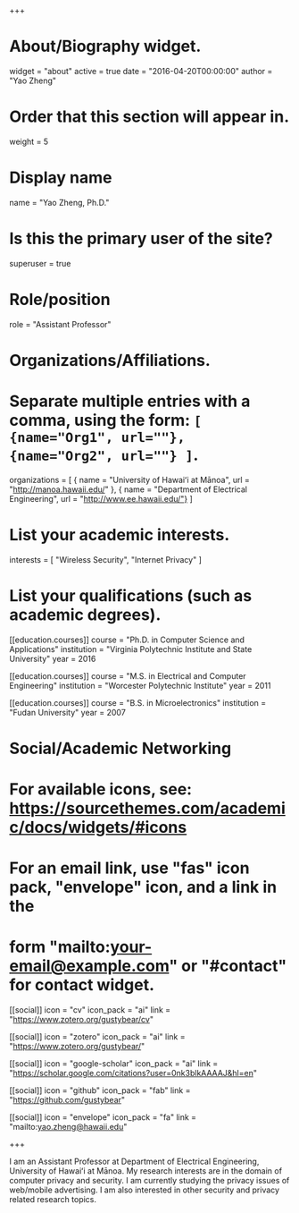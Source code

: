 +++
# About/Biography widget.
widget = "about"
active = true
date = "2016-04-20T00:00:00"
author = "Yao Zheng"

# Order that this section will appear in.
weight = 5

# Display name
name = "Yao Zheng, Ph.D."

# Is this the primary user of the site?
superuser = true

# Role/position
role = "Assistant Professor"

# Organizations/Affiliations.
# Separate multiple entries with a comma, using the form: `[ {name="Org1", url=""}, {name="Org2", url=""} ]`.
organizations = [ { name = "University of Hawaiʻi at Mānoa", url = "http://manoa.hawaii.edu/" }, { name = "Department of Electrical Engineering", url = "http://www.ee.hawaii.edu/"} ]

# List your academic interests.
interests = [
    "Wireless Security",
    "Internet Privacy"
  ]

# List your qualifications (such as academic degrees).
[[education.courses]]
  course = "Ph.D. in Computer Science and Applications"
  institution = "Virginia Polytechnic Institute and State University"
  year = 2016

[[education.courses]]
  course = "M.S. in Electrical and Computer Engineering"
  institution = "Worcester Polytechnic Institute"
  year = 2011

[[education.courses]]
  course = "B.S. in Microelectronics"
  institution = "Fudan University"
  year = 2007

# Social/Academic Networking
# For available icons, see: https://sourcethemes.com/academic/docs/widgets/#icons
#   For an email link, use "fas" icon pack, "envelope" icon, and a link in the
#   form "mailto:your-email@example.com" or "#contact" for contact widget.

[[social]]
  icon = "cv"
  icon_pack = "ai"
  link = "https://www.zotero.org/gustybear/cv"

[[social]]
  icon = "zotero"
  icon_pack = "ai"
  link = "https://www.zotero.org/gustybear/"

[[social]]
  icon = "google-scholar"
  icon_pack = "ai"
  link = "https://scholar.google.com/citations?user=0nk3blkAAAAJ&hl=en"

[[social]]
  icon = "github"
  icon_pack = "fab"
  link = "https://github.com/gustybear"

[[social]]
  icon = "envelope"
  icon_pack = "fa"
  link = "mailto:yao.zheng@hawaii.edu"

+++

I am an Assistant Professor at Department of Electrical Engineering, University of Hawaiʻi at Mānoa. My research interests are in the domain of computer privacy and security.  I am currently studying the privacy issues of web/mobile advertising. I am also interested in other security and privacy related research topics.
